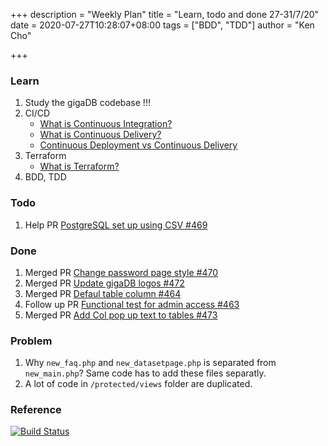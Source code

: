 +++
description = "Weekly Plan"
title = "Learn, todo and done 27-31/7/20"
date = 2020-07-27T10:28:07+08:00
tags = ["BDD", "TDD"]
author = "Ken Cho"

+++  
### Learn
1. Study the gigaDB codebase !!!
2. CI/CD
    - [What is Continuous Integration?](https://www.youtube.com/watch?v=1er2cjUq1UI&vl=en)
    - [What is Continuous Delivery?](https://www.youtube.com/watch?v=2TTU5BB-k9U)
    - [Continuous Deployment vs Continuous Delivery](https://www.youtube.com/watch?v=LNLKZ4Rvk8w)
3. Terraform
    - [What is Terraform?](https://www.ibm.com/cloud/learn/terraform)
3. BDD, TDD

### Todo
1. Help PR [PostgreSQL set up using CSV #469](https://github.com/gigascience/gigadb-website/pull/469)

### Done
1. Merged PR [Change password page style #470](https://github.com/gigascience/gigadb-website/pull/470)
2. Merged PR [Update gigaDB logos #472](https://github.com/gigascience/gigadb-website/pull/472)
3. Merged PR [Defaul table column #464](https://github.com/gigascience/gigadb-website/pull/464)
4. Follow up PR [Functional test for admin access #463](https://github.com/gigascience/gigadb-website/pull/463)
5. Merged PR [Add Col pop up text to tables #473](https://github.com/gigascience/gigadb-website/pull/473)

### Problem
1. Why `new_faq.php` and `new_datasetpage.php` is separated from `new_main.php`? Same code has to add these files separatly.  
2. A lot of code in `/protected/views` folder are duplicated.

### Reference


[![Build Status](https://travis-ci.org/kencho51/gigathing.svg?branch=master)](https://travis-ci.org/kencho51/gigathing)


